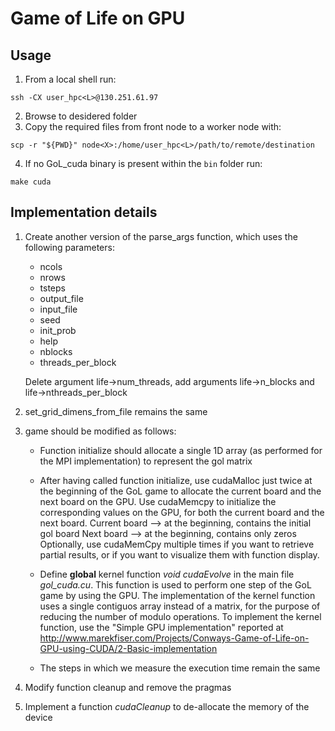 # Game of Life on GPU

## Usage

1. From a local shell run:
```console
ssh -CX user_hpc<L>@130.251.61.97
```

2. Browse to desidered folder
3. Copy the required files from front node to a worker node with:
```console
scp -r "${PWD}" node<X>:/home/user_hpc<L>/path/to/remote/destination
```

4. If no GoL_cuda binary is present within the `bin` folder run:
```console
make cuda
```
   
## Implementation details

1. Create another version of the parse_args function, which uses the following parameters:

    - ncols
    - nrows
    - tsteps
    - output_file
    - input_file
    - seed
    - init_prob
    - help
    - nblocks
    - threads_per_block

   Delete argument life->num_threads, add arguments life->n_blocks and life->nthreads_per_block

2. set_grid_dimens_from_file remains the same

3. game should be modified as follows:

    - Function initialize should allocate a single 1D array (as performed for the MPI implementation) to 
      represent the gol matrix

    - After having called function initialize, use cudaMalloc just twice at the beginning of the GoL game to allocate
      the current board and the next board on the GPU. Use cudaMemcpy to initialize the corresponding values on the GPU, for both
      the current board and the next board. 
        Current board --> at the beginning, contains the initial gol board
        Next board --> at the beginning, contains only zeros
      Optionally, use cudaMemCpy multiple times if you want to retrieve partial results, or if you want to visualize them
      with function display.

    - Define __global__ kernel function *void cudaEvolve* in the main file *gol_cuda.cu*. This function is used to perform
      one step of the GoL game by using the GPU. The implementation of the kernel function uses a single contiguos array 
      instead of a matrix, for the purpose of reducing the number of modulo operations. To implement the kernel function,
      use the "Simple GPU implementation" reported at http://www.marekfiser.com/Projects/Conways-Game-of-Life-on-GPU-using-CUDA/2-Basic-implementation
     
    - The steps in which we measure the execution time remain the same

 4. Modify function cleanup and remove the pragmas

 5. Implement a function *cudaCleanup* to de-allocate the memory of the device
